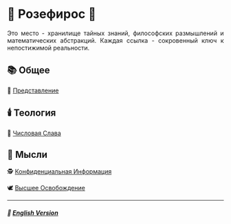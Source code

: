 # 🌹 Розефирос 🌹
<p align="justify">Это место - хранилище тайных знаний, философских размышлений и математических абстракций. Каждая ссылка - сокровенный ключ к непостижимой реальности.</p>

## 📚 Общее
🥀 [Представление](introduction-2.md)
## 🕯️ Теология
🧮 [Числовая Слава](numericalglory-2.md)
## 💭 Мысли
🕵️ [Конфиденциальная Информация](confidential-2.md)

🕊️ [Высшее Освобождение](liberation-2.md)

***

##### 🗽 [English Version](index.md)
